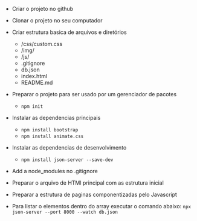 - Criar o projeto no github
- Clonar o projeto no seu computador
- Criar estrutura basica de arquivos e diretórios
    - /css/custom.css
    - /img/
    - /js/
    - .gitignore
    - db.json
    - index.html
    - README.md

- Preparar o projeto para ser usado por um gerenciador de pacotes
    - `npm init` 

- Instalar as dependencias principais
    - `npm install bootstrap`
    - `npm install animate.css`

- Instalar as dependencias de desenvolvimento
    - `npm install json-server --save-dev`

- Add a node_modules no .gitignore

- Preparar o arquivo de HTMl principal com as estrutura inicial

- Preparar a estrutura de paginas componentizadas pelo Javascript

- Para listar o elementos dentro do array executar o comando abaixo:
`npx json-server --port 8000 --watch db.json`